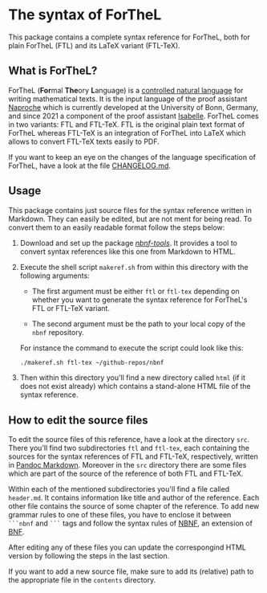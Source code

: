 # The syntax of ForTheL

This package contains a complete syntax reference for ForTheL, both for plain
ForTheL (FTL) and its LaTeX variant (FTL-TeX).


## What is ForTheL?

ForTheL (**For**mal **The**ory **L**anguage) is a [controlled natural language][8]
for writing mathematical texts. It is the input language of the proof assistant
[Naproche][5] which is currently developed at the University of Bonn, Germany,
and since 2021 a component of the proof assistant [Isabelle][7]. ForTheL comes
in two variants: FTL and FTL-TeX. FTL is the original plain text format of
ForTheL whereas FTL-TeX is an integration of ForTheL into LaTeX which allows to
convert FTL-TeX texts easily to PDF.

If you want to keep an eye on the changes of the language specification of
ForTheL, have a look at the file [CHANGELOG.md](./CHANGELOG.md).


## Usage

This package contains just source files for the syntax reference written in
Markdown. They can easily be edited, but are not ment for being read. To convert
them to an easily readable format follow the steps below:

  1.  Download and set up the package _[nbnf-tools][3]_. It provides a tool to
      convert syntax references like this one from Markdown to HTML.

  2.  Execute the shell script `makeref.sh` from within this directory with the
      following arguments:

      * The first argument must be either `ftl` or `ftl-tex` depending on
        whether you want to generate the syntax reference for ForTheL's FTL or
        FTL-TeX variant.

      * The second argument must be the path to your local copy of the `nbnf`
        repository.

      For instance the command to execute the script could look like this:

      ```sh
      ./makeref.sh ftl-tex ~/github-repos/nbnf
      ```

  3. Then within this directory you'll find a new directory called `html` (if it
     does not exist already) which contains a stand-alone HTML file of the
     syntax reference.


## How to edit the source files

To edit the source files of this reference, have a look at the directory `src`.
There you'll find two subdirectories `ftl` and `ftl-tex`, each containing the
sources for the syntax references of FTL and FTL-TeX, respectively, written in
[Pandoc Markdown][2]. Moreover in the `src` directory there are some files which
are part of the source of the reference of both FTL and FTL-TeX.

Within each of the mentioned subdirectories you'll find a file called
`header.md`. It contains information like title and author of the reference.
Each other file contains the source of some chapter of the reference. To add new
grammar rules to one of these files, you have to enclose it between ` ```nbnf`
and ` ``` ` tags and follow the syntax rules of [NBNF][4], an extension of
[BNF][6].

After editing any of these files you can update the correspongind HTML version
by following the steps in the last section.

If you want to add a new source file, make sure to add its (relative) path to
the appropriate file in the `contents` directory.




[2]: <https://garrettgman.github.io/rmarkdown/authoring_pandoc_markdown.html>
[3]: <https://github.com/McEarl/nbnf-tools>
[4]: <https://github.com/McEarl/nbnf-tools#readme>
[5]: <https://github.com/naproche/naproche/>
[6]: <https://en.wikipedia.org/wiki/Backus%E2%80%93Naur_form> "Backus-Naur form"
[7]: <https://isabelle.in.tum.de/index.html>
[8]: <https://en.wikipedia.org/wiki/Controlled_natural_language>
